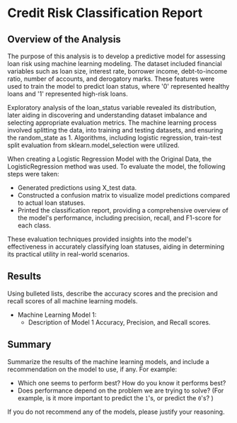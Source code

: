 # Credit Risk Classification Report

## Overview of the Analysis

The purpose of this analysis is to develop a predictive model for assessing loan risk using machine learning modeling. The dataset included financial variables such as loan size, interest rate, borrower income, debt-to-income ratio, number of accounts, and derogatory marks. These features were used to train the model to predict loan status, where '0' represented healthy loans and '1' represented high-risk loans.

Exploratory analysis of the loan_status variable revealed its distribution, later aiding in discovering and understanding dataset imbalance and selecting appropriate evaluation metrics. The machine learning process involved splitting the data, into training and testing datasets, and ensuring the random_state as 1. Algorithms, including logistic regression, train-test split evaluation from sklearn.model_selection were utilized.

When creating a Logistic Regression Model with the Original Data, the LogisticRegression method was used. To evaluate the model, the following steps were taken:

- Generated predictions using X_test data.
- Constructed a confusion matrix to visualize model predictions compared to actual loan statuses.
- Printed the classification report, providing a comprehensive overview of the model's performance, including precision, recall, and F1-score for each class.
  
These evaluation techniques provided insights into the model's effectiveness in accurately classifying loan statuses, aiding in determining its practical utility in real-world scenarios.

## Results

Using bulleted lists, describe the accuracy scores and the precision and recall scores of all machine learning models.

* Machine Learning Model 1:
    * Description of Model 1 Accuracy, Precision, and Recall scores.

## Summary

Summarize the results of the machine learning models, and include a recommendation on the model to use, if any. For example:

* Which one seems to perform best? How do you know it performs best?
* Does performance depend on the problem we are trying to solve? (For example, is it more important to predict the `1`'s, or predict the `0`'s? )

If you do not recommend any of the models, please justify your reasoning.
